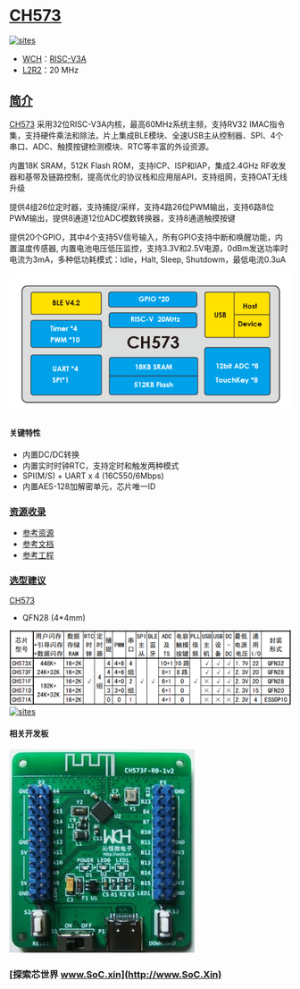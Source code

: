 ﻿# [CH573](https://github.com/SoCXin/CH573)

[![sites](http://182.61.61.133/link/resources/SoC.png)](http://www.SoC.Xin)

* [WCH](http://www.wch.cn/)：[RISC-V3A](https://github.com/SoCXin/RISC-V)
* [L2R2](https://github.com/SoCXin/Level)：20 MHz

## [简介](https://github.com/SoCXin/CH573/wiki)

[CH573](https://github.com/SoCXin/CH573) 采用32位RISC-V3A内核，最高60MHz系统主频，支持RV32 IMAC指令集，支持硬件乘法和除法，片上集成BLE模块、全速USB主从控制器、SPI、4个串口、ADC、触摸按键检测模块、RTC等丰富的外设资源。

内置18K SRAM，512K Flash ROM，支持ICP、ISP和IAP，集成2.4GHz RF收发器和基带及链路控制，提高优化的协议栈和应用层API，支持组网，支持OAT无线升级

提供4组26位定时器，支持捕捉/采样，支持4路26位PWM输出，支持6路8位PWM输出，提供8通道12位ADC模数转换器，支持8通道触摸按键

提供20个GPIO，其中4个支持5V信号输入，所有GPIO支持中断和唤醒功能，内置温度传感器, 内置电池电压低压监控，支持3.3V和2.5V电源，0dBm发送功率时电流为3mA，多种低功耗模式：Idle，Halt, Sleep, Shutdowm，最低电流0.3uA

[![sites](docs/CH573.png)](http://www.wch.cn/products/CH573.html)

#### 关键特性

* 内置DC/DC转换
* 内置实时时钟RTC，支持定时和触发两种模式
* SPI(M/S) + UART x 4 (16C550/6Mbps)
* 内置AES-128加解密单元，芯片唯一ID

### [资源收录](https://github.com/SoCXin)

* [参考资源](src/)
* [参考文档](docs/)
* [参考工程](project/)

### [选型建议](https://github.com/SoCXin)

[CH573](https://github.com/SoCXin/CH573)


* QFN28 (4*4mm)

[![sites](docs/diff.png)](http://www.wch.cn/products/CH573.html)
[![sites](docs/list.png)](http://www.wch.cn/products/CH573.html)

#### 相关开发板

[![sites](docs/B.jpg)](https://item.taobao.com/item.htm?spm=a230r.1.14.23.27ff8325Ct03Hk&id=638956144135&ns=1&abbucket=19#detail)

### [探索芯世界 www.SoC.xin](http://www.SoC.Xin)
